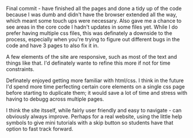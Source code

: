 Final commit - have finished all the pages and done a tidy up of the code because I was dumb and didn't have the browser extended all the way, which meant some touch ups were necessary. Also gave me a chance to see areas in the core code I hadn't updates in some files yet. While I do prefer having multiple css files, this was definately a downside to the process, especially when you're trying to figure out different bugs in the code and have 3 pages to also fix it in.

A few elements of the site are responsive, such as most of the text and things like that. I'd definately wante to refine this more if not for time constraints.

Definately enjoyed getting more familiar with html/css. I think in the future I'd spend more time perfecting certain core elements on a single css page before starting to duplicate them; it would save a lot of time and stress with having to debugg across multiple pages.

I think the site itsself, while fairly user friendly and easy to navigate - can obviously always improve. Perhaps for a real website, using the little help symbols to give mini tutorials with a skip button so students have that option to fast track forward.